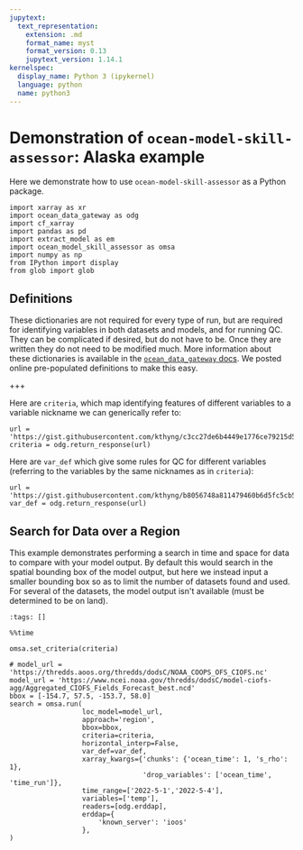 ```yaml
---
jupytext:
  text_representation:
    extension: .md
    format_name: myst
    format_version: 0.13
    jupytext_version: 1.14.1
kernelspec:
  display_name: Python 3 (ipykernel)
  language: python
  name: python3
---
```


# Demonstration of `ocean-model-skill-assessor`: Alaska example

Here we demonstrate how to use `ocean-model-skill-assessor` as a Python package.

```{code-cell} ipython3
import xarray as xr
import ocean_data_gateway as odg
import cf_xarray
import pandas as pd
import extract_model as em
import ocean_model_skill_assessor as omsa
import numpy as np
from IPython import display
from glob import glob
```

## Definitions

These dictionaries are not required for every type of run, but are required for identifying variables in both datasets and models, and for running QC. They can be complicated if desired, but do not have to be. Once they are written they do not need to be modified much. More information about these dictionaries is available in the [`ocean_data_gateway` docs](https://ocean-data-gateway.readthedocs.io/en/latest/details.html#Configure-custom-criteria-and-variable-definitions). We posted online pre-populated definitions to make this easy.

+++

Here are `criteria`, which map identifying features of different variables to a variable nickname we can generically refer to:

```{code-cell} ipython3
url = 'https://gist.githubusercontent.com/kthyng/c3cc27de6b4449e1776ce79215d5e732/raw/18f18f33ccc71144842bd9fbf87611f1f6f4a67e/my_custom_criteria.py'
criteria = odg.return_response(url)
```

Here are `var_def` which give some rules for QC for different variables (referring to the variables by the same nicknames as in `criteria`):

```{code-cell} ipython3
url = 'https://gist.githubusercontent.com/kthyng/b8056748a811479460b6d5fc5cb5537b/raw/6b531cc5d3072ff6a4f5174f882d7d91d880cbf8/my_var_def.py'
var_def = odg.return_response(url)
```

## Search for Data over a Region

This example demonstrates performing a search in time and space for data to compare with your model output. By default this would search in the spatial bounding box of the model output, but here we instead input a smaller bounding box so as to limit the number of datasets found and used. For several of the datasets, the model output isn't available (must be determined to be on land). 

```{code-cell} ipython3
:tags: []

%%time

omsa.set_criteria(criteria)

# model_url = 'https://thredds.aoos.org/thredds/dodsC/NOAA_COOPS_OFS_CIOFS.nc'
model_url = 'https://www.ncei.noaa.gov/thredds/dodsC/model-ciofs-agg/Aggregated_CIOFS_Fields_Forecast_best.ncd'
bbox = [-154.7, 57.5, -153.7, 58.0]
search = omsa.run(
                  loc_model=model_url,
                  approach='region',
                  bbox=bbox,
                  criteria=criteria,
                  horizontal_interp=False,
                  var_def=var_def,
                  xarray_kwargs={'chunks': {'ocean_time': 1, 's_rho': 1},
                                 'drop_variables': ['ocean_time', 'time_run']},
                  time_range=['2022-5-1','2022-5-4'], 
                  variables=['temp'],
                  readers=[odg.erddap],
                  erddap={
                      'known_server': 'ioos'
                  },
)
```

